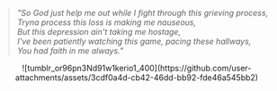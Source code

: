 > *"So God just help me out while I fight through this grieving process,* <br>
> *Tryna process this loss is making me nauseous,* <br>
> *But this depression ain't taking me hostage,* <br>
> *I've been patiently watching this game, pacing these hallways,* <br>
> *You had faith in me always."* <br>
  
<p align="center">
![tumblr_or96pn3Nd91w1kerio1_400](https://github.com/user-attachments/assets/3cdf0a4d-cb42-46dd-bb92-fde46a545bb2)
</p>
